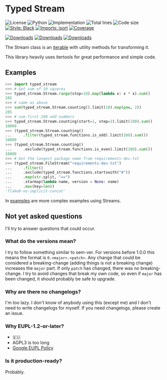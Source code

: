 # Typed Stream
![License](https://img.shields.io/pypi/l/typed-stream?label=License)
![Python](https://img.shields.io/pypi/pyversions/typed-stream?label=Python)
![Implementation](https://img.shields.io/pypi/implementation/typed-stream?label=Implementation)
![Total lines](https://img.shields.io/tokei/lines/github.com/Joshix-1/typed_stream?label=Total%20lines)
![Code size](https://img.shields.io/github/languages/code-size/Joshix-1/typed_stream)
[![Style: Black](https://img.shields.io/badge/Code%20Style-Black-000000.svg)](https://github.com/psf/black)
[![Imports: isort](https://img.shields.io/badge/Imports-isort-1674b1.svg?labelColor=ef8336)](https://pycqa.github.io/isort)
[![Coverage](https://Joshix-1.github.io/typed_stream/coverage/badge.svg)](https://Joshix-1.github.io/typed_stream/coverage)

[![Downloads](https://pepy.tech/badge/typed-stream)](https://pepy.tech/project/typed-stream)
[![Downloads](https://pepy.tech/badge/typed-stream/month)](https://pepy.tech/project/typed-stream)
[![Downloads](https://pepy.tech/badge/typed-stream/week)](https://pepy.tech/project/typed-stream)


The Stream class is an [iterable](https://docs.python.org/3/library/collections.abc.html#collections.abc.Iterable) with utility methods for transforming it.

This library heavily uses itertools for great performance and simple code.

## Examples

<!--- BEGIN EXAMPLE --->
```py
>>> import typed_stream
>>> # Get sum of 10 squares
>>> typed_stream.Stream.range(stop=10).map(lambda x: x * x).sum()
285
>>> # same as above
>>> sum(typed_stream.Stream.counting().limit(10).map(pow, 2))
285
>>> # sum first 100 odd numbers
>>> typed_stream.Stream.counting(start=1, step=2).limit(100).sum()
10000
>>> (typed_stream.Stream.counting()
...     .filter(typed_stream.functions.is_odd).limit(100).sum())
10000
>>> (typed_stream.Stream.counting()
...     .exclude(typed_stream.functions.is_even).limit(100).sum())
10000
>>> # Get the longest package name from requirements-dev.txt
>>> (typed_stream.FileStream("requirements-dev.txt")
...     .filter()
...     .exclude(typed_stream.functions.startswith("#"))
...     .map(str.split, "==")
...     .starmap(lambda name, version = None: name)
...     .max(key=len))
'flake8-no-implicit-concat'
```
<!--- END EXAMPLE --->

In [examples](./examples) are more complex examples using Streams.

## Not yet asked questions

I'll try to answer questions that could occur.

### What do the versions mean?

I try to follow something similar to sem-ver. For versions before 1.0.0 this means the format is `0.<major>.<patch>`.
Any change that could be considered a breaking-change (adding things is not a breaking change) increases the `major` part. If only `patch` has changed, there was no breaking-change.
I try to avoid changes that break my own code, so even if `major` has been changed, it should probably be safe to upgrade.

### Why are there no changelogs?

I'm too lazy. I don't know of anybody using this (except me) and I don't need to write changelogs for myself.
If you need changelogs, please create an issue.

### Why EUPL-1.2-or-later?

- 🇪🇺
- AGPL3 is too long
- [Google EUPL Policy](https://opensource.google/documentation/reference/thirdparty/licenses#european_union_public_licence_eupl_not_allowed)

### Is it production-ready?

Probably.
